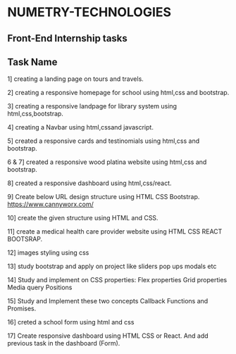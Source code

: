 # NUMETRY-TECHNOLOGIES
## Front-End Internship tasks

## Task Name

1] creating a landing page on tours and travels.

2] creating a responsive homepage for school using html,css and bootstrap.

3] creating a responsive landpage for library system using html,css,bootstrap.

4] creating a Navbar using html,cssand javascript.

5] created a responsive cards and testinomials using html,css and bootstrap.

6 & 7] created a responsive wood platina website using html,css and bootstrap.

8] created a responsive dashboard using html,css/react.

9] Create below URL design structure using HTML CSS Bootstrap.  https://www.cannyworx.com/

10] create the given structure using HTML and CSS.

11] create a medical health care provider website using HTML CSS REACT BOOTSRAP.

12] images styling using css

13] study bootstrap and apply on project like sliders pop ups modals etc

14] Study and implement on CSS properties: Flex properties Grid properties Media query Positions

15] Study and Implement these two concepts Callback Functions and Promises.

16] creted a school form using html and css

17] Create responsive dashboard using HTML CSS or React. And add previous task in the dashboard (Form).

